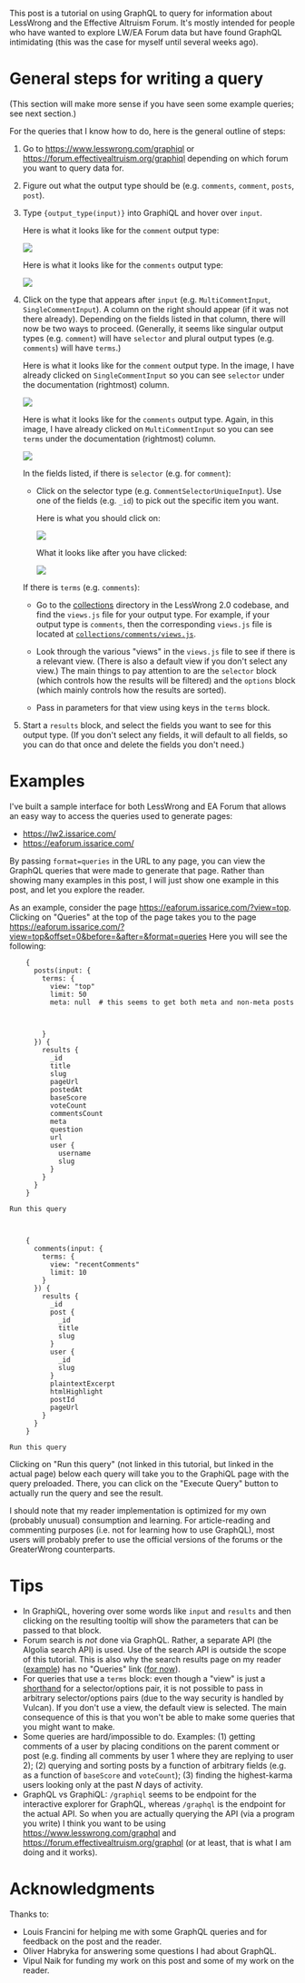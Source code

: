 This post is a tutorial on using GraphQL to query for information about
LessWrong and the Effective Altruism Forum. It's mostly intended for people who
have wanted to explore LW/EA Forum data but have found GraphQL intimidating
(this was the case for myself until several weeks ago).

# General steps for writing a query

(This section will make more sense if you have seen some example queries; see
next section.)

For the queries that I know how to do, here is the general outline of steps:

1. Go to <https://www.lesswrong.com/graphiql> or
   <https://forum.effectivealtruism.org/graphiql> depending on which forum you
   want to query data for.

2. Figure out what the output type should be (e.g. `comments`, `comment`,
   `posts`, `post`).

3. Type `{output_type(input)}` into GraphiQL and hover over `input`.

   Here is what it looks like for the `comment` output type:

   [![](https://raw.githubusercontent.com/riceissa/ea-forum-reader/master/tutorial/comment-input-hover.png)](https://raw.githubusercontent.com/riceissa/ea-forum-reader/master/tutorial/comment-input-hover.png)

   Here is what it looks like for the `comments` output type:

   [![](https://raw.githubusercontent.com/riceissa/ea-forum-reader/master/tutorial/comments-input-hover.png)](https://raw.githubusercontent.com/riceissa/ea-forum-reader/master/tutorial/comments-input-hover.png)

4. Click
   on the type that appears after `input` (e.g. `MultiCommentInput`, `SingleCommentInput`).
   A column on the right should appear (if it was not there already).
   Depending on the fields listed in that column, there will now be two ways to proceed.
   (Generally, it seems like singular output types (e.g. `comment`) will have
   `selector` and plural output types (e.g. `comments`) will have `terms`.)

   Here is what it looks like for the `comment` output type. In the image, I have
   already clicked on `SingleCommentInput` so you can see `selector` under the
   documentation (rightmost) column.

   [![](https://raw.githubusercontent.com/riceissa/ea-forum-reader/master/tutorial/comment-SingleCommentInput.png)](https://raw.githubusercontent.com/riceissa/ea-forum-reader/master/tutorial/comment-SingleCommentInput.png)

   Here is what it looks like for the `comments` output type. Again, in this image,
   I have already clicked on `MultiCommentInput` so you can see `terms` under the
   documentation (rightmost) column.

   [![](https://raw.githubusercontent.com/riceissa/ea-forum-reader/master/tutorial/comments-MultiCommentInput.png)](https://raw.githubusercontent.com/riceissa/ea-forum-reader/master/tutorial/comments-MultiCommentInput.png)


   In the fields listed, if there is `selector` (e.g. for `comment`):

   - Click on the selector type (e.g. `CommentSelectorUniqueInput`). Use one of
     the fields (e.g. `_id`) to pick out the specific item you want.

     Here is what you should click on:

     [![](https://raw.githubusercontent.com/riceissa/ea-forum-reader/master/tutorial/comment-CommentSelectorUniqueInput.png)](https://raw.githubusercontent.com/riceissa/ea-forum-reader/master/tutorial/comment-CommentSelectorUniqueInput.png)

     What it looks like after you have clicked:

     [![](https://raw.githubusercontent.com/riceissa/ea-forum-reader/master/tutorial/comment-fields.png)](https://raw.githubusercontent.com/riceissa/ea-forum-reader/master/tutorial/comment-fields.png)

   If there is `terms` (e.g. `comments`):

   - Go to the
     [collections](https://github.com/LessWrong2/Lesswrong2/tree/devel/packages/lesswrong/lib/collections)
     directory in the LessWrong 2.0 codebase, and find the `views.js` file for
     your output type. For example, if your output type is `comments`, then the
     corresponding `views.js` file is located at
     [`collections/comments/views.js`](https://github.com/LessWrong2/Lesswrong2/blob/devel/packages/lesswrong/lib/collections/comments/views.js).

   - Look through the various "views" in the `views.js` file to see if there is
     a relevant view. (There is also a default view if you don't select any
     view.) The main things to pay attention to are the `selector` block (which
     controls how the results will be filtered) and the `options` block (which
     mainly controls how the results are sorted).

   - Pass in parameters for that view using keys in the `terms` block.

5. Start a `results` block, and select the fields you want to see for this output type.
   (If you don't select any fields, it will default to all fields, so you can
   do that once and delete the fields you don't need.)

# Examples

I've built a sample interface for both LessWrong and EA Forum that allows an
easy way to access the queries used to generate pages:

- <https://lw2.issarice.com/>
- <https://eaforum.issarice.com/>

By passing `format=queries` in the URL to any page, you can view the GraphQL
queries that were made to generate that page. Rather than showing many examples
in this post, I will just show one example in this post, and let you explore
the reader.

As an example, consider the page
<https://eaforum.issarice.com/?view=top>.
Clicking on "Queries" at the top of the page takes you to the page
<https://eaforum.issarice.com/?view=top&offset=0&before=&after=&format=queries>
Here you will see the following:

```
    {
      posts(input: {
        terms: {
          view: "top"
          limit: 50
          meta: null  # this seems to get both meta and non-meta posts



        }
      }) {
        results {
          _id
          title
          slug
          pageUrl
          postedAt
          baseScore
          voteCount
          commentsCount
          meta
          question
          url
          user {
            username
            slug
          }
        }
      }
    }

Run this query



    {
      comments(input: {
        terms: {
          view: "recentComments"
          limit: 10
        }
      }) {
        results {
          _id
          post {
            _id
            title
            slug
          }
          user {
            _id
            slug
          }
          plaintextExcerpt
          htmlHighlight
          postId
          pageUrl
        }
      }
    }

Run this query
```

Clicking on "Run this query" (not linked in this tutorial, but linked in the
actual page) below each query will take you to the GraphiQL page with the query
preloaded. There, you can click on the "Execute Query" button to actually run
the query and see the result.

I should note that my reader implementation is optimized for my own (probably
unusual) consumption and learning. For article-reading and commenting purposes
(i.e. not for learning how to use GraphQL), most users will probably prefer to
use the official versions of the forums or the GreaterWrong counterparts.

# Tips

- In GraphiQL, hovering over some words like `input` and `results` and then
  clicking on the resulting tooltip will show the parameters that can be passed
  to that block.
- Forum search is *not* done via GraphQL. Rather, a separate API (the Algolia
  search API) is used. Use of the search API is outside the scope of this
  tutorial. This is also why the search results page on my reader
  ([example](https://eaforum.issarice.com/search.php?q=hpmor)) has no "Queries"
  link ([for now](https://github.com/riceissa/ea-forum-reader/issues/8)).
- For queries that use a `terms` block: even though a "view" is just a
  [shorthand](http://docs.vulcanjs.org/terms-parameters.html) for a
  selector/options pair, it is not possible to pass in arbitrary
  selector/options pairs (due to the way security is handled by Vulcan).
  If you don't use a view, the default view is selected.
  The main consequence of this is that you won't be able to make some queries
  that you might want to make.
- Some queries are hard/impossible to do. Examples: (1) getting comments of a
  user by placing conditions on the parent comment or post (e.g. finding all
  comments by user 1 where they are replying to user 2); (2) querying and
  sorting posts by a function of arbitrary fields (e.g. as a function of
  `baseScore` and `voteCount`); (3) finding the highest-karma users looking
  only at the past $N$ days of activity.
- GraphQL vs GraphiQL: `/graphiql` seems to be endpoint for the interactive
  explorer for GraphQL, whereas `/graphql` is the endpoint for the actual API.
  So when you are actually querying the API (via a program you write) I think
  you want to be using <https://www.lesswrong.com/graphql> and
  <https://forum.effectivealtruism.org/graphql> (or at least, that is what I am
  doing and it works).

# Acknowledgments

Thanks to:

- Louis Francini for helping me with some GraphQL queries and for feedback on
  the post and the reader.
- Oliver Habryka for answering some questions I had about GraphQL.
- Vipul Naik for funding my work on this post and some of my work on the
  reader.
